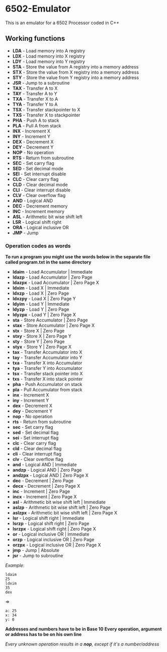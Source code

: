 # 6502-Emulator

This is an emulator for a 6502 Processor coded in C++

## Working functions

 - **LDA** - Load memory into A registry
 - **LDX** - Load memory into X registry
 - **LDY** - Load memory into Y registry
 - **STA** - Store the value from A registry into a memory address
 - **STX** - Store the value from X registry into a memory address
 - **STY** - Store the value from Y registry into a memory address
 - **JSR** - Jump to a subroutine
 - **TAX** - Transfer A to X
 - **TAY** - Transfer A to Y
 - **TXA** - Transfer X to A
 - **TYA** - Transfer Y to A
 - **TSX** - Transfer stackpointer to X
 - **TXS** - Transfer X to stackpointer
 - **PHA** - Push A to stack
 - **PLA** - Pull A from stack
 - **INX** - Increment X
 - **INY** - Increment Y
 - **DEX** - Decrement X
 - **DEY** - Decrement Y
 - **NOP** - No operation
 - **RTS** - Return from subroutine
 - **SEC** - Set carry flag
 - **SED** - Set decimal mode
 - **SEI** - Set interrupt disable
 - **CLC** - Clear carry flag
 - **CLD** - Clear decimal mode
 - **CLI** - Clear interrupt disable
 - **CLV** - Clear overflow flag
 - **AND** - Logical AND
 - **DEC** - Decrement memory
 - **INC** - Increment memory
 - **ASL** - Arithmetic bit wise shift left
 - **LSR** - Logical shift right
 - **ORA** - Logical inclusive OR
 - **JMP** - Jump

### Operation codes as words

**To run a program you might use the words below in the separate file called program.txt in the same directory**

 - **ldaim** - Load Accumulator | Immediate
 - **ldazp** - Load Accumulator | Zero Page
 - **ldazpx** - Load Accumulator | Zero Page X
 - **ldxim** - Load X | Immediate
 - **ldxzp** - Load X | Zero Page
 - **ldxzpy** - Load X | Zero Page Y
 - **ldyim** - Load Y | Immediate
 - **ldyzp** - Load Y | Zero Page
 - **ldyzpx** - Load Y | Zero Page X
 - **sta** - Store Accumulator | Zero Page
 - **stax** - Store Accumulator | Zero Page X
 - **stx** - Store X | Zero Page
 - **stxy** - Store X | Zero Page Y
 - **sty** - Store Y | Zero Page
 - **styx** - Store Y | Zero Page X
 - **tax** - Transfer Accumulator into X
 - **tay** - Transfer Accumulator into Y
 - **txa** - Transfer X into Accumulator
 - **tya** - Transfer Y into Accumulator
 - **tsx** - Transfer stack pointer into X
 - **txs** - Transfer X into stack pointer
 - **pha** - Push Accumulator on stack
 - **pla** - Pull Accumulator from stack
 - **inx** - Increment X
 - **iny** - Increment Y
 - **dex** - Decrement X
 - **dey** - Decrement Y
 - **nop** - No operation
 - **rts** - Return from subroutine
 - **sec** - Set carry flag
 - **sed** - Set decimal flag
 - **sei** - Set interrupt flag
 - **clc** - Clear carry flag
 - **cld** - Clear decimal flag
 - **cli** - Clear interrupt flag
 - **clv** - Clear overflow flag
 - **and** - Logical AND | Immediate
 - **andzp** - Logical AND | Zero Page
 - **andzpx** - Logical AND | Zero Page X
 - **dec** - Decrement | Zero Page
 - **decx** - Decrement | Zero Page X
 - **inc** - Increment | Zero Page
 - **incx** - Increment | Zero Page X
 - **asl** - Arithmetic bit wise shift left | Immediate
 - **aslzp** - Arithmetic bit wise shift left | Zero Page
 - **aslzpx** - Arithmetic bit wise shift left | Zero Page X
 - **lsr** - Logical shift right | Immediate
 - **lsrzp** - Logical shift right | Zero Page
 - **lsrzpx** - Logical shift right | Zero Page X
 - **or** - Logical inclusive OR | Immediate
 - **orzp** - Logical inclusive OR | Zero Page
 - **orzpx** - Logical inclusive OR | Zero Page X
 - **jmp** - Jump | Absolute
 - **jsr** - Jump to subroutine

*Example*:
```
ldaim
25
ldxim
35
dex
```
=>
```
a: 25
x: 34
y: 0
```

**Addresses and numbers have to be in Base 10**
**Every operation, argument or address has to be on his own line**

*Every unknown operation results in a **nop**, except if it's a number/address*
